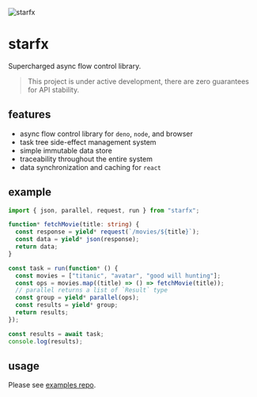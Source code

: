![starfx](https://erock.imgs.sh/starfx)

# starfx

Supercharged async flow control library.

> This project is under active development, there are zero guarantees for API
> stability.

## features

- async flow control library for `deno`, `node`, and browser
- task tree side-effect management system
- simple immutable data store
- traceability throughout the entire system
- data synchronization and caching for `react`

## example

```ts
import { json, parallel, request, run } from "starfx";

function* fetchMovie(title: string) {
  const response = yield* request(`/movies/${title}`);
  const data = yield* json(response);
  return data;
}

const task = run(function* () {
  const movies = ["titanic", "avatar", "good will hunting"];
  const ops = movies.map((title) => () => fetchMovie(title));
  // parallel returns a list of `Result` type
  const group = yield* parallel(ops);
  const results = yield* group;
  return results;
});

const results = await task;
console.log(results);
```

## usage

Please see [examples repo](https://github.com/neurosnap/starfx-examples).
